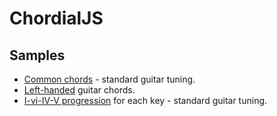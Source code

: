 # ChordialJS

## Samples

 - [Common chords](sample-common-chords.html) - standard guitar tuning.
 - [Left-handed](sample-lefty.html) guitar chords.
 - [I-vi-IV-V progression](sample-progression1.html) for each key - standard guitar tuning.
